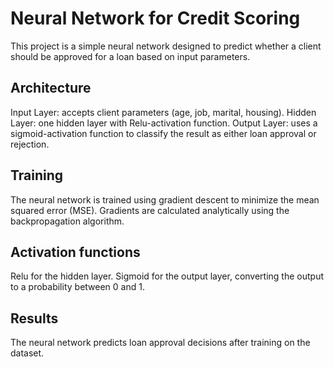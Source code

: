 # Neural Network for Credit Scoring

This project is a simple neural network designed to predict whether a client should be approved for a loan based on input parameters.

## Architecture
Input Layer: accepts client parameters (age, job, marital, housing).
Hidden Layer: one hidden layer with Relu-activation function.
Output Layer: uses a sigmoid-activation function to classify the result as either loan approval or rejection.

## Training
The neural network is trained using gradient descent to minimize the mean squared error (MSE).
Gradients are calculated analytically using the backpropagation algorithm.

## Activation functions
Relu for the hidden layer.
Sigmoid for the output layer, converting the output to a probability between 0 and 1.

## Results
The neural network predicts loan approval decisions after training on the dataset.
